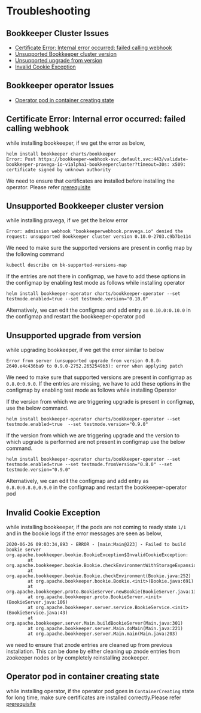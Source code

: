 # Troubleshooting

## Bookkeeper Cluster Issues

* [Certificate Error: Internal error occurred: failed calling webhook](#certificate-error-internal-error-occurred-failed-calling-webhook)
* [Unsupported Bookkeeper cluster version](#unsupported-bookkeeper-cluster-version)
* [Unsupported upgrade from version](#unsupported-upgrade-from-version)
* [Invalid Cookie Exception](#invalid-cookie-exception)

## Bookkeeper operator Issues
* [Operator pod in container creating state](#operator-pod-in-container-creating-state)

## Certificate Error: Internal error occurred: failed calling webhook

while installing bookkeeper, if we get the error as  below,
```
helm install bookkeeper charts/bookkeeper
Error: Post https://bookkeeper-webhook-svc.default.svc:443/validate-bookkeeper-pravega-io-v1alpha1-bookkeepercluster?timeout=30s: x509: certificate signed by unknown authority
```
We need to ensure that certificates are installed before installing the operator. Please refer [prerequisite](../charts/bookkeeper-operator/README.md#Prerequisites)

## Unsupported Bookkeeper cluster version

while installing pravega, if we get the below error
```
Error: admission webhook "bookkeeperwebhook.pravega.io" denied the request: unsupported Bookkeeper cluster version 0.10.0-2703.c9b7be114
```
We need to make sure the supported versions are present in config map by the following command

`kubectl describe cm bk-supported-versions-map`

If the entries are not there in configmap, we have to add these options in the configmap by enabling test mode as follows while installing operator

```
helm install bookkeeper-operator charts/bookkeeper-operator --set testmode.enabled=true --set testmode.version="0.10.0"
```

Alternatively, we can edit the configmap and add entry as `0.10.0:0.10.0` in the configmap and restart the bookkeeper-operator pod

## Unsupported upgrade from version

while upgrading bookkeeper, if we get the error similar to below

```
Error from server (unsupported upgrade from version 0.8.0-2640.e4c436ba9 to 0.9.0-2752.2652549b3): error when applying patch
```
We need to make sure that supported versions are present in configmap as `0.8.0:0.9.0`. If the entries are missing, we have to add these options in the configmap by enabling test mode as follows while installing Operator

If the version from which we are triggering upgrade is present in configmap, use the below command.
```
helm install bookkeeper-operator charts/bookkeeper-operator --set testmode.enabled=true  --set testmode.version="0.9.0"
```
If the version from which we are triggering upgrade and the version to which upgrade is performed are not present in configmap use the below command.

```
helm install bookkeeper-operator charts/bookkeeper-operator --set testmode.enabled=true --set testmode.fromVersion="0.8.0" --set testmode.version="0.9.0"
```
Alternatively, we can edit the configmap and add entry as `0.8.0:0.8.0,0.9.0` in the configmap and restart the bookkeeper-operator pod

## Invalid Cookie Exception

while installing bookkeeper, if the pods are not coming to ready state `1/1` and in the bookie logs if the error messages are seen as below,

```
2020-06-26 09:03:34,893 - ERROR - [main:Main@223] - Failed to build bookie server
org.apache.bookkeeper.bookie.BookieException$InvalidCookieException:
        at org.apache.bookkeeper.bookie.Bookie.checkEnvironmentWithStorageExpansion(Bookie.java:470)
        at org.apache.bookkeeper.bookie.Bookie.checkEnvironment(Bookie.java:252)
        at org.apache.bookkeeper.bookie.Bookie.<init>(Bookie.java:691)
        at org.apache.bookkeeper.proto.BookieServer.newBookie(BookieServer.java:137)
        at org.apache.bookkeeper.proto.BookieServer.<init>(BookieServer.java:106)
        at org.apache.bookkeeper.server.service.BookieService.<init>(BookieService.java:43)
        at org.apache.bookkeeper.server.Main.buildBookieServer(Main.java:301)
        at org.apache.bookkeeper.server.Main.doMain(Main.java:221)
        at org.apache.bookkeeper.server.Main.main(Main.java:203)
```

we need to ensure that znode entries are cleaned up from previous installation. This can be done by either cleaning up znode entries from zookeeper nodes or by completely reinstalling zookeeper.

## Operator pod in container creating state

while installing operator, if the operator pod goes in `ContainerCreating` state for long time, make sure certificates are installed correctly.Please refer [prerequisite](../charts/bookkeeper-operator/README.md#Prerequisites)
